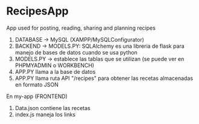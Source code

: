 # RecipesApp

App used for posting, reading, sharing and planning recipes

1. DATABASE -> MySQL (XAMPP/MySQLConfigurator)
2. BACKEND -> MODELS.PY: SQLAlchemy es una libreria de flask para manejo de bases de datos cuando se usa python
3. MODELS.PY -> establece las tablas que se utilizan (se puede ver en PHPMYADMIN o WORKBENCH)
4. APP.PY llama a la base de datos
5. APP.PY llama ruta API "/recipes" para obtener las recetas almacenadas en formato JSON

En my-app (FRONTEND)

1. Data.json contiene las recetas
2. index.js maneja los links
